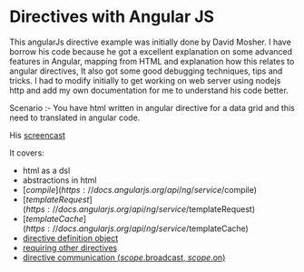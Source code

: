 # Directives with Angular JS

This angularJs directive example was initially done by David Mosher. I have borrow his code because he got a excellent explanation on some advanced features in Angular, mapping from  HTML and explanation how this relates to angular directives, It also got some good  debugging techniques, tips and tricks. 
I had to modify initially to get working on web server using nodejs http and add my own documentation for me to understand his code better.

Scenario :- You have html written in angular directive for a data grid and this need to translated in angular code.  

   <grid-screen resource="/api/data.json">
     <grid-columns>
       <grid-column title="Product"     field="product"></grid-column>
       <grid-column title="Description" field="description"></grid-column>
       <grid-column title="Cost"        field="cost"></grid-column>
     </grid-columns>
   <grid with-inline-editor></grid>
  </grid-screen>

His [screencast](https://www.youtube.com/watch?v=Ty8XcASK9js)

It covers:

* html as a dsl
* abstractions in html
* [$compile](https://docs.angularjs.org/api/ng/service/$compile)
* [$templateRequest](https://docs.angularjs.org/api/ng/service/$templateRequest)
* [$templateCache](https://docs.angularjs.org/api/ng/service/$templateCache)
* [directive definition object](https://docs.angularjs.org/api/ng/service/$compile#directive-definition-object)
* [requiring other directives](https://docs.angularjs.org/api/ng/service/$compile#-require-)
* [directive communication ($scope.$broadcast, $scope.$on)](https://docs.angularjs.org/guide/scope#scope-events-propagation)


